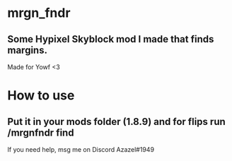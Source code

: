 # mrgn_fndr
## Some Hypixel Skyblock mod I made that finds margins.
Made for Yowf <3

# How to use
## Put it in your mods folder (1.8.9) and for flips run /mrgnfndr find
If you need help, msg me on Discord Azazel#1949
